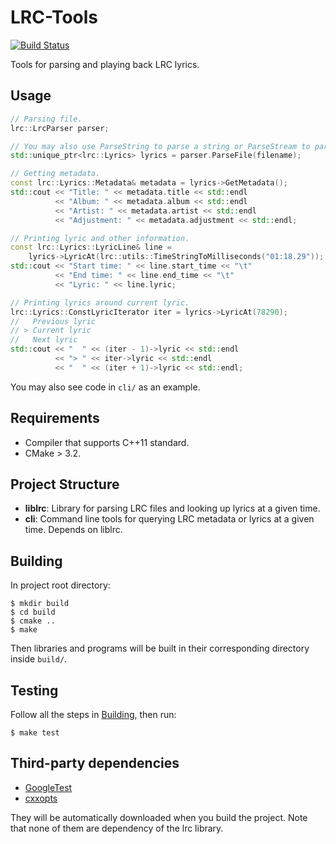 # LRC-Tools

[![Build Status](https://travis-ci.org/equinox1993/LRC-Tools.svg?branch=master)](https://travis-ci.org/equinox1993/LRC-Tools)

Tools for parsing and playing back LRC lyrics.

## Usage

```C++
// Parsing file.
lrc::LrcParser parser;

// You may also use ParseString to parse a string or ParseStream to parse from an istream.
std::unique_ptr<lrc::Lyrics> lyrics = parser.ParseFile(filename);

// Getting metadata.
const lrc::Lyrics::Metadata& metadata = lyrics->GetMetadata();
std::cout << "Title: " << metadata.title << std::endl
          << "Album: " << metadata.album << std::endl
          << "Artist: " << metadata.artist << std::endl
          << "Adjustment: " << metadata.adjustment << std::endl;

// Printing lyric and other information.
const lrc::Lyrics::LyricLine& line =
    lyrics->LyricAt(lrc::utils::TimeStringToMilliseconds("01:18.29"));
std::cout << "Start time: " << line.start_time << "\t"
          << "End time: " << line.end_time << "\t"
          << "Lyric: " << line.lyric;

// Printing lyrics around current lyric.
lrc::Lyrics::ConstLyricIterator iter = lyrics->LyricAt(78290);
//   Previous lyric
// > Current lyric
//   Next lyric
std::cout << "  " << (iter - 1)->lyric << std::endl
          << "> " << iter->lyric << std::endl
          << "  " << (iter + 1)->lyric << std::endl;
```

You may also see code in `cli/` as an example.

## Requirements

* Compiler that supports C++11 standard.
* CMake > 3.2.

## Project Structure

* **liblrc**: Library for parsing LRC files and looking up lyrics at a given time.
* **cli**: Command line tools for querying LRC metadata or lyrics at a given time. Depends on liblrc.

## Building

In project root directory:

    $ mkdir build
    $ cd build
    $ cmake ..
    $ make

Then libraries and programs will be built in their corresponding directory inside `build/`.

## Testing

Follow all the steps in [Building](#building), then run:

    $ make test

## Third-party dependencies

* [GoogleTest](https://github.com/google/googletest)
* [cxxopts](https://github.com/jarro2783/cxxopts)

They will be automatically downloaded when you build the project. Note that none of them are dependency of the lrc library.
